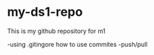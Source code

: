 # my-ds1-repo

This is my github repository for m1

-using .gitingore
how to use commites
-push/pull
